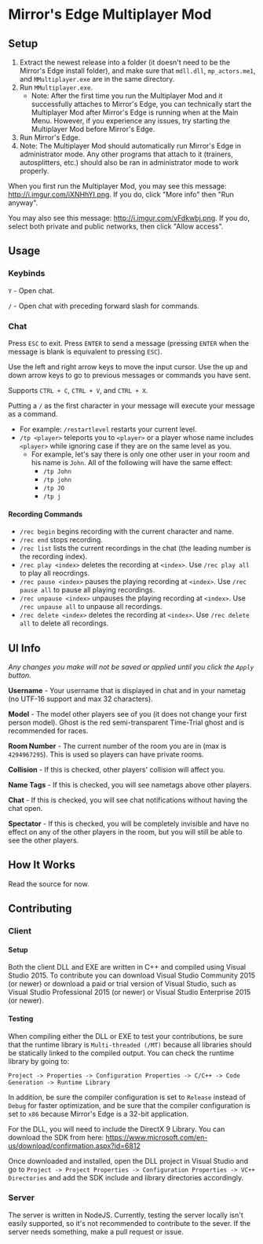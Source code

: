 # Mirror's Edge Multiplayer Mod
## Setup

1. Extract the newest release into a folder (it doesn't need to be the Mirror's Edge install folder), and make sure that `mdll.dll`, `mp_actors.me1`, and `MMultiplayer.exe` are in the same directory.
2. Run `MMultiplayer.exe`. 
	- Note: After the first time you run the Multiplayer Mod and it successfully attaches to Mirror's Edge, you can technically start the Multiplayer Mod after Mirror's Edge is running when at the Main Menu. However, if you experience any issues, try starting the Multiplayer Mod before Mirror's Edge.
3. Run Mirror's Edge.
4. Note: The Multiplayer Mod should automatically run Mirror's Edge in administrator mode. Any other programs that attach to it (trainers, autosplitters, etc.) should also be ran in administrator mode to work properly.

When you first run the Multiplayer Mod, you may see this message: http://i.imgur.com/iXNHhYI.png. If you do, click "More info" then "Run anyway".

You may also see this message: http://i.imgur.com/vFdkwbj.png. If you do, select both private and public networks, then click "Allow access".

## Usage

### Keybinds

`Y` - Open chat.

`/` - Open chat with preceding forward slash for commands.

### Chat

Press `ESC` to exit. Press `ENTER` to send a message (pressing `ENTER` when the message is blank is equivalent to pressing `ESC`).

Use the left and right arrow keys to move the input cursor. Use the up and down arrow keys to go to previous messages or commands you have sent.

Supports `CTRL + C`, `CTRL + V`, and `CTRL + X`.

Putting a `/` as the first character in your message will execute your message as a command.
- For example: `/restartlevel` restarts your current level.
- `/tp <player>` teleports you to `<player>` or a player whose name includes `<player>` while ignoring case if they are on the same level as you.
	- For example, let's say there is only one other user in your room and his name is `John`. All of the following will have the same effect:
		- `/tp John`
		- `/tp john`
		- `/tp JO`
		- `/tp j`

#### Recording Commands

- `/rec begin` begins recording with the current character and name.
- `/rec end` stops recording.
- `/rec list` lists the current recordings in the chat (the leading number is the recording index).
- `/rec play <index>` deletes the recording at `<index>`. Use `/rec play all` to play all reocrdings.
- `/rec pause <index>` pauses the playing recording at `<index>`. Use `/rec pause all` to pause all playing recordings.
- `/rec unpause <index>` unpauses the playing recording at `<index>`. Use `/rec unpause all` to unpause all recordings.
- `/rec delete <index>` deletes the recording at `<index>`. Use `/rec delete all` to delete all recordings.

## UI Info

*Any changes you make will not be saved or applied until you click the `Apply` button.*

**Username** - Your username that is displayed in chat and in your nametag (no UTF-16 support and max 32 characters).

**Model** - The model other players see of you (it does not change your first person model). Ghost is the red semi-transparent Time-Trial ghost and is recommended for races.
																 
**Room Number** - The current number of the room you are in (max is `4294967295`). This is used so players can have private rooms.

**Collision** - If this is checked, other players' collision will affect you.

**Name Tags** - If this is checked, you will see nametags above other players.

**Chat** - If this is checked, you will see chat notifications without having the chat open.

**Spectator** - If this is checked, you will be completely invisible and have no effect on any of the other players in the room, but you will still be able to see the other players.

## How It Works

Read the source for now.

## Contributing

### Client

#### Setup
Both the client DLL and EXE are written in C++ and compiled using Visual Studio 2015. To contribute you can download Visual Studio Community 2015 (or newer) or download a paid or trial version of Visual Studio, such as Visual Studio Professional 2015 (or newer) or Visual Studio Enterprise 2015 (or newer).

#### Testing
When compiling either the DLL or EXE to test your contributions, be sure that the runtime library is `Multi-threaded (/MT)` because all libraries should be statically linked to the compiled output. You can check the runtime library by going to:

```Project -> Properties -> Configuration Properties -> C/C++ -> Code Generation -> Runtime Library```

In addition, be sure the compiler configuration is set to `Release` instead of `Debug` for faster optimization, and be sure that the compiler configuration is set to `x86` because Mirror's Edge is a 32-bit application.

For the DLL, you will need to include the DirectX 9 Library. You can download the SDK from here: https://www.microsoft.com/en-us/download/confirmation.aspx?id=6812

Once downloaded and installed, open the DLL project in Visual Studio and go to `Project -> Project Properties -> Configuration Properties -> VC++ Directories` and add the SDK include and library directories accordingly.

### Server

The server is written in NodeJS. Currently, testing the server locally isn't easily supported, so it's not recommended to contribute to the sever. If the server needs something, make a pull request or issue.